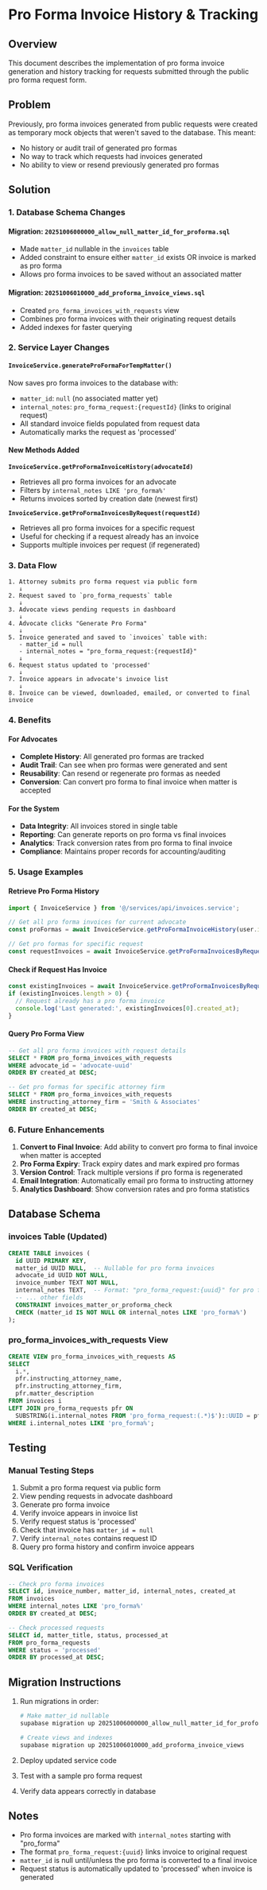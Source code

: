 # Pro Forma Invoice History & Tracking

## Overview
This document describes the implementation of pro forma invoice generation and history tracking for requests submitted through the public pro forma request form.

## Problem
Previously, pro forma invoices generated from public requests were created as temporary mock objects that weren't saved to the database. This meant:
- No history or audit trail of generated pro formas
- No way to track which requests had invoices generated
- No ability to view or resend previously generated pro formas

## Solution

### 1. Database Schema Changes

#### Migration: `20251006000000_allow_null_matter_id_for_proforma.sql`
- Made `matter_id` nullable in the `invoices` table
- Added constraint to ensure either `matter_id` exists OR invoice is marked as pro forma
- Allows pro forma invoices to be saved without an associated matter

#### Migration: `20251006010000_add_proforma_invoice_views.sql`
- Created `pro_forma_invoices_with_requests` view
- Combines pro forma invoices with their originating request details
- Added indexes for faster querying

### 2. Service Layer Changes

#### `InvoiceService.generateProFormaForTempMatter()`
Now saves pro forma invoices to the database with:
- `matter_id`: `null` (no associated matter yet)
- `internal_notes`: `pro_forma_request:{requestId}` (links to original request)
- All standard invoice fields populated from request data
- Automatically marks the request as 'processed'

#### New Methods Added

**`InvoiceService.getProFormaInvoiceHistory(advocateId)`**
- Retrieves all pro forma invoices for an advocate
- Filters by `internal_notes LIKE 'pro_forma%'`
- Returns invoices sorted by creation date (newest first)

**`InvoiceService.getProFormaInvoicesByRequest(requestId)`**
- Retrieves all pro forma invoices for a specific request
- Useful for checking if a request already has an invoice
- Supports multiple invoices per request (if regenerated)

### 3. Data Flow

```
1. Attorney submits pro forma request via public form
   ↓
2. Request saved to `pro_forma_requests` table
   ↓
3. Advocate views pending requests in dashboard
   ↓
4. Advocate clicks "Generate Pro Forma"
   ↓
5. Invoice generated and saved to `invoices` table with:
   - matter_id = null
   - internal_notes = "pro_forma_request:{requestId}"
   ↓
6. Request status updated to 'processed'
   ↓
7. Invoice appears in advocate's invoice list
   ↓
8. Invoice can be viewed, downloaded, emailed, or converted to final invoice
```

### 4. Benefits

#### For Advocates
- **Complete History**: All generated pro formas are tracked
- **Audit Trail**: Can see when pro formas were generated and sent
- **Reusability**: Can resend or regenerate pro formas as needed
- **Conversion**: Can convert pro forma to final invoice when matter is accepted

#### For the System
- **Data Integrity**: All invoices stored in single table
- **Reporting**: Can generate reports on pro forma vs final invoices
- **Analytics**: Track conversion rates from pro forma to final invoice
- **Compliance**: Maintains proper records for accounting/auditing

### 5. Usage Examples

#### Retrieve Pro Forma History
```typescript
import { InvoiceService } from '@/services/api/invoices.service';

// Get all pro forma invoices for current advocate
const proFormas = await InvoiceService.getProFormaInvoiceHistory(user.id);

// Get pro formas for specific request
const requestInvoices = await InvoiceService.getProFormaInvoicesByRequest(requestId);
```

#### Check if Request Has Invoice
```typescript
const existingInvoices = await InvoiceService.getProFormaInvoicesByRequest(requestId);
if (existingInvoices.length > 0) {
  // Request already has a pro forma invoice
  console.log('Last generated:', existingInvoices[0].created_at);
}
```

#### Query Pro Forma View
```sql
-- Get all pro forma invoices with request details
SELECT * FROM pro_forma_invoices_with_requests
WHERE advocate_id = 'advocate-uuid'
ORDER BY created_at DESC;

-- Get pro formas for specific attorney firm
SELECT * FROM pro_forma_invoices_with_requests
WHERE instructing_attorney_firm = 'Smith & Associates'
ORDER BY created_at DESC;
```

### 6. Future Enhancements

1. **Convert to Final Invoice**: Add ability to convert pro forma to final invoice when matter is accepted
2. **Pro Forma Expiry**: Track expiry dates and mark expired pro formas
3. **Version Control**: Track multiple versions if pro forma is regenerated
4. **Email Integration**: Automatically email pro forma to instructing attorney
5. **Analytics Dashboard**: Show conversion rates and pro forma statistics

## Database Schema

### invoices Table (Updated)
```sql
CREATE TABLE invoices (
  id UUID PRIMARY KEY,
  matter_id UUID NULL,  -- Nullable for pro forma invoices
  advocate_id UUID NOT NULL,
  invoice_number TEXT NOT NULL,
  internal_notes TEXT,  -- Format: "pro_forma_request:{uuid}" for pro formas
  -- ... other fields
  CONSTRAINT invoices_matter_or_proforma_check 
  CHECK (matter_id IS NOT NULL OR internal_notes LIKE 'pro_forma%')
);
```

### pro_forma_invoices_with_requests View
```sql
CREATE VIEW pro_forma_invoices_with_requests AS
SELECT 
  i.*,
  pfr.instructing_attorney_name,
  pfr.instructing_attorney_firm,
  pfr.matter_description
FROM invoices i
LEFT JOIN pro_forma_requests pfr ON 
  SUBSTRING(i.internal_notes FROM 'pro_forma_request:(.*)$')::UUID = pfr.id
WHERE i.internal_notes LIKE 'pro_forma%';
```

## Testing

### Manual Testing Steps
1. Submit a pro forma request via public form
2. View pending requests in advocate dashboard
3. Generate pro forma invoice
4. Verify invoice appears in invoice list
5. Verify request status is 'processed'
6. Check that invoice has `matter_id = null`
7. Verify `internal_notes` contains request ID
8. Query pro forma history and confirm invoice appears

### SQL Verification
```sql
-- Check pro forma invoices
SELECT id, invoice_number, matter_id, internal_notes, created_at
FROM invoices
WHERE internal_notes LIKE 'pro_forma%'
ORDER BY created_at DESC;

-- Check processed requests
SELECT id, matter_title, status, processed_at
FROM pro_forma_requests
WHERE status = 'processed'
ORDER BY processed_at DESC;
```

## Migration Instructions

1. Run migrations in order:
   ```bash
   # Make matter_id nullable
   supabase migration up 20251006000000_allow_null_matter_id_for_proforma
   
   # Create views and indexes
   supabase migration up 20251006010000_add_proforma_invoice_views
   ```

2. Deploy updated service code

3. Test with a sample pro forma request

4. Verify data appears correctly in database

## Notes
- Pro forma invoices are marked with `internal_notes` starting with "pro_forma"
- The format `pro_forma_request:{uuid}` links invoice to original request
- `matter_id` is null until/unless the pro forma is converted to a final invoice
- Request status is automatically updated to 'processed' when invoice is generated
